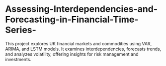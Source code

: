 # Assessing-Interdependencies-and-Forecasting-in-Financial-Time-Series-
This project explores UK financial markets and commodities using VAR, ARIMA, and LSTM models. It examines interdependencies, forecasts trends, and analyzes volatility, offering insights for risk management and investments.
